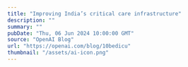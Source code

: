 ```yaml
---
title: "Improving India’s critical care infrastructure"
description: ""
summary: ""
pubDate: "Thu, 06 Jun 2024 10:00:00 GMT"
source: "OpenAI Blog"
url: "https://openai.com/blog/10bedicu"
thumbnail: "/assets/ai-icon.png"
---
```


